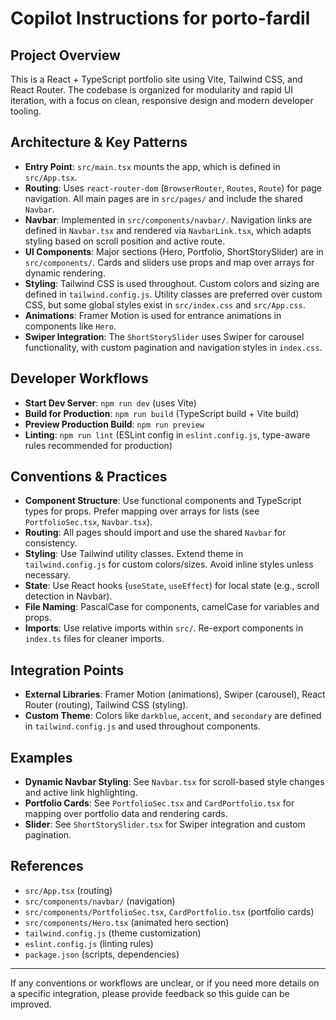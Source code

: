 # Copilot Instructions for porto-fardil

## Project Overview
This is a React + TypeScript portfolio site using Vite, Tailwind CSS, and React Router. The codebase is organized for modularity and rapid UI iteration, with a focus on clean, responsive design and modern developer tooling.

## Architecture & Key Patterns
- **Entry Point**: `src/main.tsx` mounts the app, which is defined in `src/App.tsx`.
- **Routing**: Uses `react-router-dom` (`BrowserRouter`, `Routes`, `Route`) for page navigation. All main pages are in `src/pages/` and include the shared `Navbar`.
- **Navbar**: Implemented in `src/components/navbar/`. Navigation links are defined in `Navbar.tsx` and rendered via `NavbarLink.tsx`, which adapts styling based on scroll position and active route.
- **UI Components**: Major sections (Hero, Portfolio, ShortStorySlider) are in `src/components/`. Cards and sliders use props and map over arrays for dynamic rendering.
- **Styling**: Tailwind CSS is used throughout. Custom colors and sizing are defined in `tailwind.config.js`. Utility classes are preferred over custom CSS, but some global styles exist in `src/index.css` and `src/App.css`.
- **Animations**: Framer Motion is used for entrance animations in components like `Hero`.
- **Swiper Integration**: The `ShortStorySlider` uses Swiper for carousel functionality, with custom pagination and navigation styles in `index.css`.

## Developer Workflows
- **Start Dev Server**: `npm run dev` (uses Vite)
- **Build for Production**: `npm run build` (TypeScript build + Vite build)
- **Preview Production Build**: `npm run preview`
- **Linting**: `npm run lint` (ESLint config in `eslint.config.js`, type-aware rules recommended for production)

## Conventions & Practices
- **Component Structure**: Use functional components and TypeScript types for props. Prefer mapping over arrays for lists (see `PortfolioSec.tsx`, `Navbar.tsx`).
- **Routing**: All pages should import and use the shared `Navbar` for consistency.
- **Styling**: Use Tailwind utility classes. Extend theme in `tailwind.config.js` for custom colors/sizes. Avoid inline styles unless necessary.
- **State**: Use React hooks (`useState`, `useEffect`) for local state (e.g., scroll detection in Navbar).
- **File Naming**: PascalCase for components, camelCase for variables and props.
- **Imports**: Use relative imports within `src/`. Re-export components in `index.ts` files for cleaner imports.

## Integration Points
- **External Libraries**: Framer Motion (animations), Swiper (carousel), React Router (routing), Tailwind CSS (styling).
- **Custom Theme**: Colors like `darkblue`, `accent`, and `secondary` are defined in `tailwind.config.js` and used throughout components.

## Examples
- **Dynamic Navbar Styling**: See `Navbar.tsx` for scroll-based style changes and active link highlighting.
- **Portfolio Cards**: See `PortfolioSec.tsx` and `CardPortfolio.tsx` for mapping over portfolio data and rendering cards.
- **Slider**: See `ShortStorySlider.tsx` for Swiper integration and custom pagination.

## References
- `src/App.tsx` (routing)
- `src/components/navbar/` (navigation)
- `src/components/PortfolioSec.tsx`, `CardPortfolio.tsx` (portfolio cards)
- `src/components/Hero.tsx` (animated hero section)
- `tailwind.config.js` (theme customization)
- `eslint.config.js` (linting rules)
- `package.json` (scripts, dependencies)

---
If any conventions or workflows are unclear, or if you need more details on a specific integration, please provide feedback so this guide can be improved.

